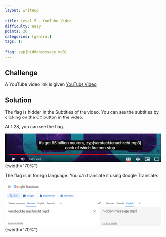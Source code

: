 ```yaml
---
layout: writeup

title: Level 5 - YouTube Video
difficulty: easy
points: 20
categories: [general]
tags: []

flag: zyp{hiddenmessage.mp3}
---
```


## Challenge

A YouTube video link is given [YouTube Video](https://www.youtube.com/watch?v=Gf1KJakdt3E)

## Solution

The flag is hidden in the Subtitles of the video. You can see the subtitles by clicking on the CC button in the video.

At 1:28, you can see the flag.

![](writeupfiles/level5/1.png){:width="70%"}

The flag is in foriegn language. You can translate it using Google Translate.

![](writeupfiles/level5/2.png){:width="70%"}
